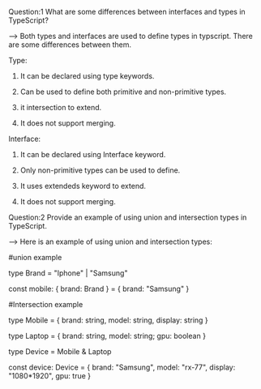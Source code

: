 Question:1
What are some differences between interfaces and types in TypeScript?

-->
Both types and interfaces are used to define types in typscript. There are some differences between them.

Type:
1. It can be declared using type keywords.

2. Can be used to define both primitive and non-primitive types.

3. it intersection to extend.

4. It does not support merging.


Interface:
1. It can be declared using Interface keyword.

2. Only non-primitive types can be used to define.

3. It uses extendeds keyword to extend.

4. It does not support merging.






Question:2
Provide an example of using union and intersection types in TypeScript.

-->
Here is an example of using union and intersection types:

#union example

type Brand = "Iphone" | "Samsung"

const mobile: {
  brand: Brand
} = {
  brand: "Samsung"
}



#Intersection example

type Mobile = {
  brand: string,
  model: string,
  display: string
}

type Laptop = {
  brand: string,
  model: string;
  gpu: boolean
}

type Device = Mobile & Laptop

const device: Device = {
  brand: "Samsung",
  model: "rx-77",
  display: "1080*1920",
  gpu: true
}
